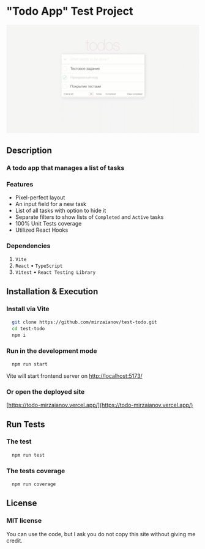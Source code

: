 # "Todo App" Test Project

![MasterHead](./head.gif)

## Description

### A todo app that manages a list of tasks

### Features

- Pixel-perfect layout
- An input field for a new task
- List of all tasks with option to hide it
- Separate filters to show lists of `Completed` and `Active` tasks
- 100% Unit Tests coverage
- Utilized React Hooks

### Dependencies

1. `Vite`
2. `React` • `TypeScript`
3. `Vitest` • `React Testing Library`

## Installation & Execution

### Install via Vite

```bash
  git clone https://github.com/mirzaianov/test-todo.git
  cd test-todo
  npm i
```

### Run in the development mode

```bash
  npm run start
```

Vite will start frontend server on [http://localhost:5173/](http://localhost:5173/)

### Or open the deployed site

[https://todo-mirzaianov.vercel.app/](https://todo-mirzaianov.vercel.app/)

## Run Tests

### The test

```bash
  npm run test
```

### The tests coverage

```bash
  npm run coverage
```

## License

### MIT license

You can use the code, but I ask you do not copy this site without giving me credit.

